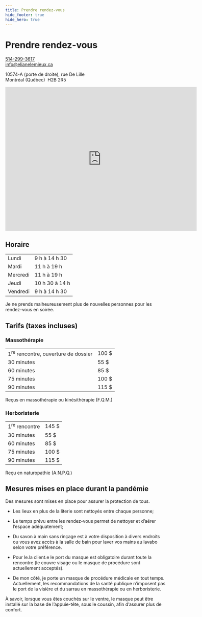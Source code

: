 ```yaml
---
title: Prendre rendez-vous
hide_footer: true
hide_hero: true
---
```


# Prendre rendez-vous

<p>
<a href="tel:514-299-3617"><i class="fas fa-phone-alt"></i> 514-299-3617</a><br>
<a href="mailto:info@elianelemieux.ca"><i class="fas fa-envelope"></i> info@elianelemieux.ca</a>
</p>
<p>
10574-A (porte de droite), rue De Lille<br>
Montréal (Québec)  H2B 2R5
</p>
<iframe src="https://www.google.com/maps/embed?pb=!1m18!1m12!1m3!1d2077.733928162563!2d-73.65250587919157!3d45.57580869590193!2m3!1f0!2f0!3f0!3m2!1i1024!2i768!4f13.1!3m3!1m2!1s0x4cc91f4f7a9d7331%3A0x3ecd0ec5f047589b!2s10574%20Rue%20de%20Lille%2C%20Montr%C3%A9al%2C%20QC%20H2B%202R5!5e0!3m2!1sen!2sca!4v1613080846052!5m2!1sen!2sca" width="600" height="450" frameborder="0" style="border:0;" allowfullscreen="" aria-hidden="false" tabindex="0"></iframe>

## Horaire

<table class="table is-striped">
<tr>
<td>Lundi</td>
<td>9 h à 14 h 30</td>
</tr>
<tr>
<td>Mardi</td>
<td>11 h à 19 h</td>
</tr>
<tr>
<td>Mercredi</td>
<td>11 h à 19 h</td>
</tr>
<tr>
<td>Jeudi</td>
<td>10 h 30 à 14 h</td>
</tr>
<tr>
<td>Vendredi</td>
<td>9 h à 14 h 30</td>
</tr>
</table>

Je ne prends malheureusement plus de nouvelles personnes pour les rendez-vous en soirée.

## Tarifs (taxes incluses)

### Massothérapie

<table class="table is-striped">
<tr>
<td>1<sup>re</sup> rencontre, ouverture de dossier</td>
<td>100 $</td>
</tr>
<tr>
<td>30 minutes</td>
<td>55 $</td>
</tr>
<tr>
<td>60 minutes</td>
<td>85 $</td>
</tr>
<tr>
<td>75 minutes</td>
<td>100 $</td>
</tr>
<tr>
<td>90 minutes</td>
<td>115 $</td>
</tr>
</table>

Reçus en massothérapie ou kinésithérapie (F.Q.M.)

### Herboristerie
<table class="table is-striped">
<tr>
<td>1<sup>re</sup> rencontre</td>
<td>145 $</td>
</tr>
<tr>
<td>30 minutes</td>
<td>55 $</td>
</tr>
<tr>
<td>60 minutes</td>
<td>85 $</td>
<tr>
<td>75 minutes</td>
<td>100 $</td>
</tr>
<tr>
<td>90 minutes</td>
<td>115 $</td>
</tr>
</table>

Reçu en naturopathie (A.N.P.Q.)

## Mesures mises en place durant la pandémie

Des mesures sont mises en place pour assurer la protection de tous.

* Les lieux en plus de la literie sont nettoyés entre chaque personne;

* Le temps prévu entre les rendez-vous permet de nettoyer et d’aérer l’espace adéquatement;

* Du savon à main sans rinçage est à votre disposition à divers endroits  ou vous avez accès à la salle de bain pour laver vos mains au lavabo selon votre préférence.

* Pour le.la client.e le port du masque est obligatoire durant toute la rencontre (le couvre visage ou le masque de procédure sont actuellement acceptés).

* De mon côté, je porte un masque de procédure médicale en tout temps. Actuellement, les recommandations de la santé publique n’imposent pas le port de la visière et du sarrau en massothérapie ou en herboristerie.

À savoir, lorsque vous êtes couchés sur le ventre, le masque peut être installé sur la base de l’appuie-tête, sous le coussin, afin d’assurer plus de confort.